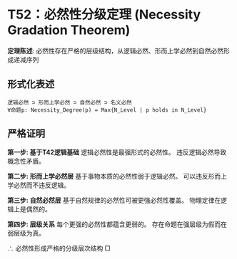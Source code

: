 # T52：必然性分级定理 (Necessity Gradation Theorem)

**定理陈述**: 必然性存在严格的层级结构，从逻辑必然、形而上学必然到自然必然形成递减序列

## 形式化表述
```
逻辑必然 ⊃ 形而上学必然 ⊃ 自然必然 ⊃ 名义必然
∀命题p: Necessity_Degree(p) = Max{N_Level | p holds in N_Level}
```

## 严格证明

**第一步: 基于T42逻辑基础**
逻辑必然性是最强形式的必然性。
违反逻辑必然导致概念性矛盾。

**第二步: 形而上学必然层**
基于事物本质的必然性弱于逻辑必然。
可以违反形而上学必然而不违反逻辑。

**第三步: 自然必然层**
基于自然规律的必然性可被更强必然性覆盖。
物理定律在逻辑上是偶然的。

**第四步: 层级关系**
每个更强的必然性都蕴含更弱的。
存在命题在强层级为假而在弱层级为真。

∴ 必然性形成严格的分级层次结构 □